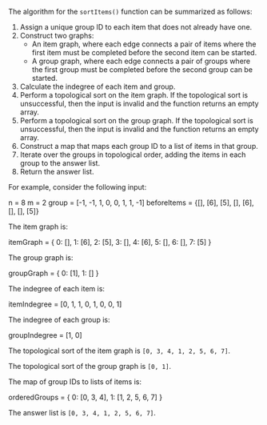 The algorithm for the `sortItems()` function can be summarized as follows:

1. Assign a unique group ID to each item that does not already have one.
2. Construct two graphs:
    * An item graph, where each edge connects a pair of items where the first item must be completed before the second item can be started.
    * A group graph, where each edge connects a pair of groups where the first group must be completed before the second group can be started.
3. Calculate the indegree of each item and group.
4. Perform a topological sort on the item graph. If the topological sort is unsuccessful, then the input is invalid and the function returns an empty array.
5. Perform a topological sort on the group graph. If the topological sort is unsuccessful, then the input is invalid and the function returns an empty array.
6. Construct a map that maps each group ID to a list of items in that group.
7. Iterate over the groups in topological order, adding the items in each group to the answer list.
8. Return the answer list.

For example, consider the following input:


n = 8
m = 2
group = [-1, -1, 1, 0, 0, 1, 1, -1]
beforeItems = {[], [6], [5], [], [6], [], [], [5]}


The item graph is:

itemGraph = {
    0: [],
    1: [6],
    2: [5],
    3: [],
    4: [6],
    5: [],
    6: [],
    7: [5]
}

The group graph is:

groupGraph = {
    0: [1],
    1: []
}

The indegree of each item is:

itemIndegree = [0, 1, 1, 0, 1, 0, 0, 1]

The indegree of each group is:

groupIndegree = [1, 0]

The topological sort of the item graph is `[0, 3, 4, 1, 2, 5, 6, 7]`.

The topological sort of the group graph is `[0, 1]`.

The map of group IDs to lists of items is:

orderedGroups = {
    0: [0, 3, 4],
    1: [1, 2, 5, 6, 7]
}

The answer list is `[0, 3, 4, 1, 2, 5, 6, 7]`.
